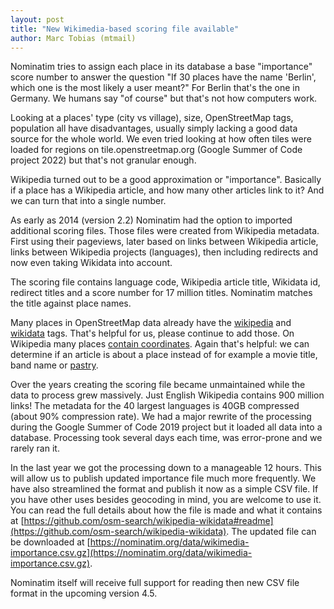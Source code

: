 ```yaml
---
layout: post
title: "New Wikimedia-based scoring file available"
author: Marc Tobias (mtmail)
---
```


Nominatim tries to assign each place in its database a base "importance"
score number to answer the question "If 30 places have the name 'Berlin',
which one is the most likely a user meant?" For Berlin that's the one in
Germany. We humans say "of course" but that's not how computers work.

Looking at a places' type (city vs village), size, OpenStreetMap tags,
population all have disadvantages, usually simply lacking a good data
source for the whole world. We even tried looking at how often tiles
were loaded for regions on tile.openstreetmap.org (Google Summer of Code
project 2022) but that's not granular enough.

Wikipedia turned out to be a good approximation or "importance". Basically
if a place has a Wikipedia article, and how many other articles link
to it? And we can turn that into a single number.

As early as 2014 (version 2.2) Nominatim had the option to imported
additional scoring files. Those files were created from Wikipedia
metadata. First using their pageviews, later based on links between
Wikipedia article, links between Wikipedia projects (languages), then
including redirects and now even taking Wikidata into account.

The scoring file contains language code, Wikipedia article
title, Wikidata id, redirect titles and a score number for 17 million
titles. Nominatim matches the title against place names.

Many places in OpenStreetMap data already have the
[wikipedia](https://wiki.openstreetmap.org/wiki/Key:wikipedia)
and [wikidata](https://wiki.openstreetmap.org/wiki/Key:wikidata)
tags. That's helpful for us, please continue to add those. On Wikipedia
many places
[contain coordinates](https://en.wikipedia.org/wiki/Wikipedia:How_to_add_geocodes_to_articles).
Again that's helpful: we can determine if an article is about a
place instead of for example a movie title, band name or
[pastry](https://en.wikipedia.org/wiki/Krapfen_(doughnut)).

Over the years creating the scoring file became unmaintained while
the data to process grew massively. Just English Wikipedia contains
900 million links! The metadata for the 40 largest languages
is 40GB compressed (about 90% compression rate). We had a major rewrite
of the processing during the Google Summer of Code 2019 project
but it loaded all data into a database. Processing took several days
each time, was error-prone and we rarely ran it.

In the last year we got the processing down to a manageable 12 hours.
This will allow us to publish updated importance file much more frequently.
We have also streamlined the format and publish it now as a simple CSV file.
If you have other uses besides geocoding in mind, you are welcome to
use it. You can read the full details about how the file is made and
what it contains at
[https://github.com/osm-search/wikipedia-wikidata#readme](https://github.com/osm-search/wikipedia-wikidata).
The updated file can be downloaded at
[https://nominatim.org/data/wikimedia-importance.csv.gz](https://nominatim.org/data/wikimedia-importance.csv.gz).

Nominatim itself will receive full support for reading then new CSV file
format in the upcoming version 4.5.
